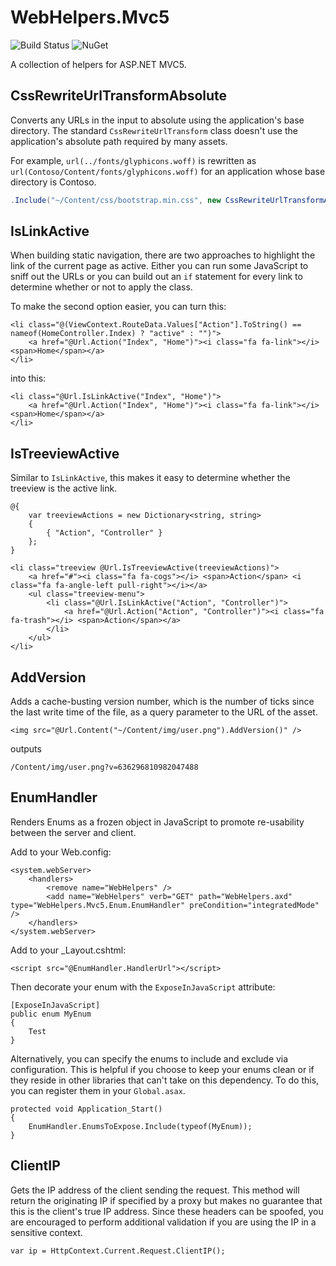 # WebHelpers.Mvc5

![Build Status](https://coshea.visualstudio.com/_apis/public/build/definitions/c4f53986-29b5-45cd-b130-b074bbc802b0/4/badge)
![NuGet](https://img.shields.io/nuget/v/WebHelpers.Mvc5.svg)

A collection of helpers for ASP.NET MVC5.

## CssRewriteUrlTransformAbsolute

Converts any URLs in the input to absolute using the application's base directory.
The standard `CssRewriteUrlTransform` class doesn't use the application's absolute path required
by many assets.

For example, `url(../fonts/glyphicons.woff)` is rewritten as
`url(Contoso/Content/fonts/glyphicons.woff)` for an application whose base directory is Contoso.

```cs
.Include("~/Content/css/bootstrap.min.css", new CssRewriteUrlTransformAbsolute())
```

## IsLinkActive

When building static navigation, there are two approaches to highlight the link of the current page
as active. Either you can run some JavaScript to sniff out the URLs or you can build out an `if` statement
for every link to determine whether or not to apply the class.

To make the second option easier, you can turn this:

```cshtml
<li class="@(ViewContext.RouteData.Values["Action"].ToString() == nameof(HomeController.Index) ? "active" : "")">
    <a href="@Url.Action("Index", "Home")"><i class="fa fa-link"></i> <span>Home</span></a>
</li>
```

into this:

```cshtml
<li class="@Url.IsLinkActive("Index", "Home")">
    <a href="@Url.Action("Index", "Home")"><i class="fa fa-link"></i> <span>Home</span></a>
</li>
```

## IsTreeviewActive

Similar to `IsLinkActive`, this makes it easy to determine whether the treeview is the active link.

```
@{
    var treeviewActions = new Dictionary<string, string>
    {
        { "Action", "Controller" }
    };
}

<li class="treeview @Url.IsTreeviewActive(treeviewActions)">
    <a href="#"><i class="fa fa-cogs"></i> <span>Action</span> <i class="fa fa-angle-left pull-right"></i></a>
    <ul class="treeview-menu">
        <li class="@Url.IsLinkActive("Action", "Controller")">
            <a href="@Url.Action("Action", "Controller")"><i class="fa fa-trash"></i> <span>Action</span></a>
        </li>
    </ul>
</li>
```

## AddVersion

Adds a cache-busting version number, which is the number of ticks since the last write time of the file,
as a query parameter to the URL of the asset.

```cshtml
<img src="@Url.Content("~/Content/img/user.png").AddVersion()" />
```

outputs

```
/Content/img/user.png?v=636296810982047488
```

## EnumHandler

Renders Enums as a frozen object in JavaScript to promote re-usability between the server and client.

Add to your Web.config:

```
<system.webServer>
    <handlers>
        <remove name="WebHelpers" />
        <add name="WebHelpers" verb="GET" path="WebHelpers.axd" type="WebHelpers.Mvc5.Enum.EnumHandler" preCondition="integratedMode" />
    </handlers>
</system.webServer>
```

Add to your _Layout.cshtml:

```
<script src="@EnumHandler.HandlerUrl"></script>
```

Then decorate your enum with the `ExposeInJavaScript` attribute:
```
[ExposeInJavaScript]
public enum MyEnum
{
    Test
}
```

Alternatively, you can specify the enums to include and exclude via configuration.
This is helpful if you choose to keep your enums clean or if they reside in other
libraries that can't take on this dependency. To do this, you can register them in
your `Global.asax`.

```
protected void Application_Start()
{
    EnumHandler.EnumsToExpose.Include(typeof(MyEnum));
}
```

## ClientIP

Gets the IP address of the client sending the request. This method will return the originating
IP if specified by a proxy but makes no guarantee that this is the client's true IP address.
Since these headers can be spoofed, you are encouraged to perform additional validation if
you are using the IP in a sensitive context.

```
var ip = HttpContext.Current.Request.ClientIP();
```
